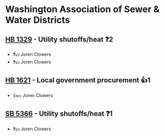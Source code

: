 # Washington Association of Sewer & Water Districts

## [HB 1329](/bill/2023-24/hb/1329/) - Utility shutoffs/heat   ❓2
* ❓💵 Joren Clowers
* ❓💵 Joren Clowers

## [HB 1621](/bill/2023-24/hb/1621/) - Local government procurement 👍1  
* 👍💵 Joren Clowers

## [SB 5366](/bill/2023-24/sb/5366/) - Utility shutoffs/heat   ❓1
* ❓💵 Joren Clowers